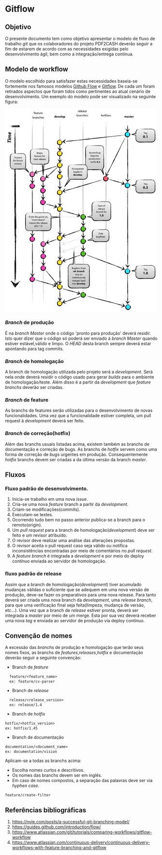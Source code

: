 # Gitflow

## Objetivo

O presente documento tem como objetivo apresentar o modelo de fluxo de trabalho _git_ que os colaboradores do projeto PDF2CASH deverão seguir a fim de estarem de acordo com as necessidades exigidas pelo desenvolvimento ágil, bem como a integração/entrega contínua.

## Modelo de workflow

O modelo escolhido para satisfazer estas necessidades baseia-se fortemente nos famosos modelos [Github Flow](https://guides.github.com/introduction/flow/) e [Gitflow](https://nvie.com/posts/a-successful-git-branching-model/). De cada um foram retirados aspectos que foram tidos como pertinentes ao atual cenário de desenvolvimento. Um exemplo do modelo pode ser visualizado na seguinte figura:

![Gitflow model](/docs/assets/gitflow.png)

### _Branch_ de produção

É na _branch_ _Master_  onde o código 'pronto para produção' deverá residir. Isto quer dizer que o código só poderá ser enviado á _branch_ _Master_ quando estiver estável,válido e limpo. O _HEAD_ desta branch sempre deverá estar apontando para tag commits.

### _Branch_ de homologação

A branch de homologação utilizada pelo projeto será a _development_. Será nela onde deverá residir o código usado para gerar _builds_ para o ambiente de homologação/teste. Além disso é a partir da _development_ que _feature_ _branchs_ deverão ser criadas.

### _Branch_ de feature

As branchs de features serão utilizadas para o desenvolvimento de novas funcionalidades. Uma vez que a funcionalidade estiver completa, um pull request à _development_ deverá ser feito.

### _Branch_ de correção(hotfix)

Além das branchs usuais listadas acima, existem também as branchs de documentação e correção de bugs. As branchs de _hotfix_ servem como uma forma de correção de _bugs_ urgentes em produção. Consequentemente _hotfix_ branchs devem ser criadas a da última versão da branch _master_.

## Fluxos

### Fluxo padrão de desenvolvimento.

1. Inicia-se trabalho em uma nova _issue_.
2. Cria-se uma nova _feature_ branch a partir da _development_.
3. Criam-se modificações(commits).
4. Executam-se testes.
4. Ocorrendo tudo bem no passo anterior publica-se a branch para o remoto(origin).
5. Um _pull_ _request_ para a branch de homologação(_development_) deve ser feito e um revisor atribuído.
7. O revisor deve realizar uma análise das alterações propostas.
8. O revisor aceita o pull request caso seja válido ou notifica inconsistências encontradas por meio de comentários no _pull_ _request_.
9. A _feature_ _branch_ é integrada a _development_ e por meio do deploy contínuo enviada ao servidor de homologação.

### fluxo padrão de release

Assim que a branch de homologação(_development_) tiver acumulado mudanças válidas o suficiente que se adequem em uma nova versão de produção, deve-se fazer os preparativos para uma nova release. Para tanto deverá ser criada uma nova branch da _development_, uma _release_ _branch_, para que uma verificação final seja feita(limpeza, mudança de versão, etc...). Uma vez que a branch de _release_  estiver pronta, deverá ser integrada a _master_ por meio de um merge. Esta por sua vez deverá receber uma nova _tag_ e enviada ao servidor de produção via deploy contínuo.

## Convenção de nomes

A excessão das _branchs_ de produção e homologação que terão seus nomes fixos, as branchs de _features_,_releases_,_hotfix_ e documentação deverão seguir a seguinte convenção:

* Branch de _feature_
```
  feature/<feature_name>
  ex: feature/cv-parser
```

* Branch de _release_
```
  release/<release_version>
  ex: release/1.4
```
* Branch de _hotfix_
```
hotfix/<hotfix_version>
ex: hotfix/1.45
```

* Branch de documentação
```
documentation/<document_name>
ex: documentation/vision
```

Aplicam-se a todas as branchs acima:

* Escolha nomes curtos e descritivos.
* Os nomes das branchs devem ser em inglês.
* Em caso de nomes compostos, a separação das palavras deve ser via _hyphen_ _case_.
```
feature/create-filter
```


## Referências bibliográficas

1. https://nvie.com/posts/a-successful-git-branching-model/
2. https://guides.github.com/introduction/flow/
3. https://www.atlassian.com/git/tutorials/comparing-workflows/gitflow-workflow
4. https://www.atlassian.com/continuous-delivery/continuous-delivery-workflows-with-feature-branching-and-gitflow
